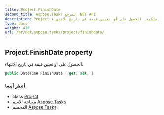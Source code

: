 ```yaml
---
title: Project.FinishDate
second_title: Aspose.Tasks لمرجع .NET API
description: Project ملكية. الحصول على أو تعيين قيمة في تاريخ الانتهاء.
type: docs
weight: 420
url: /ar/net/aspose.tasks/project/finishdate/
---
```

## Project.FinishDate property

الحصول على أو تعيين قيمة في تاريخ الانتهاء.

```csharp
public DateTime FinishDate { get; set; }
```

### أنظر أيضا

* class [Project](../)
* مساحة الاسم [Aspose.Tasks](../../project/)
* المجسم [Aspose.Tasks](../../../)


